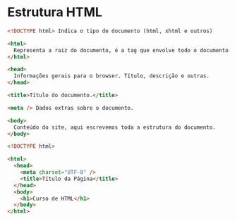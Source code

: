 # Estrutura HTML

```html
<!DOCTYPE html> Indica o tipo de documento (html, xhtml e outros)
```

```html
<html>
  Representa a raiz do documento, é a tag que envolve todo o documento.
</html>
```

```html
<head>
  Informações gerais para o browser. Título, descrição e outras.
</head>
```

```html
<title>Título do documento.</title>
```

```html
<meta /> Dados extras sobre o documento.
```

```html
<body>
  Conteúdo do site, aqui escrevemos toda a estrutura do documento.
</body>
```

```html
<!DOCTYPE html>

<html>
  <head>
    <meta charset="UTF-8" />
    <title>Título da Página</title>
  </head>
  <body>
    <h1>Curso de HTML</h1>
  </body>
</html>
```
